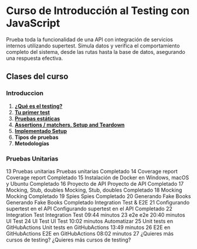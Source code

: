 # Curso de Introducción al Testing con JavaScript
Prueba toda la funcionalidad de una API con integración de servicios internos utilizando supertest. Simula datos y verifica el comportamiento completo del sistema, desde las rutas hasta la base de datos, asegurando una respuesta efectiva.

## Clases del curso

### Introduccion
1. **[¿Qué es el testing?](./topics/1-1-what-is-testing.md)**
2. **[Tu primer test](./topics/1-2-your-first-test.md)**
3. **[Pruebas estáticas](./topics/1-3-static-tests.md)**
4. **[Assertions / matchers, Setup and Teardown](./topics/1-4-assertions.md)**
5. **[Implementado Setup](./topics/1-5-setup-implemented.md)**
11. **Tipos de pruebas**
12. **Metodologías**

### Pruebas Unitarias
13
Pruebas unitarias
Pruebas unitarias
Completado
14
Coverage report
Coverage report
Completado
15
Instalación de Docker en Windows, macOS y Ubuntu
Completado
16
Proyecto de API
Proyecto de API
Completado
17
Mocking, Stub, doubles
Mocking, Stub, doubles
Completado
18
Mocking
Mocking
Completado
19
Spies
Spies
Completado
20
Generando Fake Books
Generando Fake Books
Completado
Integration Test & E2E
21
Configurando supertest en el API
Configurando supertest en el API
Completado
22
Integration Test
Integration Test
09:44 minutos
23
e2e
e2e
20:40 minutos
UI Test
24
UI Test
UI Test
10:02 minutos
Automatizar
25
Unit tests en GitHubActions
Unit tests en GitHubActions
13:49 minutos
26
E2E en GitHubActions
E2E en GitHubActions
08:02 minutos
27
¿Quieres más cursos de testing?
¿Quieres más cursos de testing?
